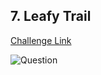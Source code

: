 ## 7. Leafy Trail  
[Challenge Link](https://cssbattle.dev/play/7)  

![Question](../../images/7.png)